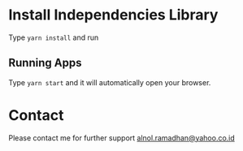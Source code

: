 # Install Independencies Library

Type `yarn install` and run

## Running Apps

Type `yarn start` and it will automatically open your browser.

# Contact

Please contact me for further support alnol.ramadhan@yahoo.co.id    